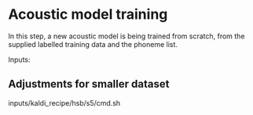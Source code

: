 # Acoustic model training

In this step, a new acoustic model is being trained from scratch, from the 
supplied labelled training data and the phoneme list.



Inputs:



## Adjustments for smaller dataset

inputs/kaldi_recipe/hsb/s5/cmd.sh

